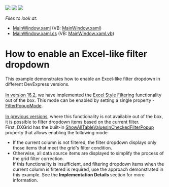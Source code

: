 <!-- default badges list -->
![](https://img.shields.io/endpoint?url=https://codecentral.devexpress.com/api/v1/VersionRange/128650251/22.2.2%2B)
[![](https://img.shields.io/badge/Open_in_DevExpress_Support_Center-FF7200?style=flat-square&logo=DevExpress&logoColor=white)](https://supportcenter.devexpress.com/ticket/details/T156289)
[![](https://img.shields.io/badge/📖_How_to_use_DevExpress_Examples-e9f6fc?style=flat-square)](https://docs.devexpress.com/GeneralInformation/403183)
<!-- default badges end -->
<!-- default file list -->
*Files to look at*:

* [MainWindow.xaml](./CS/MainWindow.xaml) (VB: [MainWindow.xaml](./VB/MainWindow.xaml))
* [MainWindow.xaml.cs](./CS/MainWindow.xaml.cs) (VB: [MainWindow.xaml.vb](./VB/MainWindow.xaml.vb))
<!-- default file list end -->
# How to enable an Excel-like filter dropdown


<p>This example demonstrates how to enable an Excel-like filter dropdown in different DevExpress versions.<br><br><u>In version 16.2</u>, we have implemented the <a href="https://documentation.devexpress.com/#WPF/CustomDocument6133">Excel Style Filtering</a> functionality out of the box. This mode can be enabled by setting a single property - <a href="https://documentation.devexpress.com/WPF/DevExpressXpfGridColumnBase_FilterPopupModetopic.aspx">FilterPopupMode</a>.<br><br><u>In previous versions</u>, where this functionality is not available out of the box, it is possible to filter dropdown items based on the current filter.<br>First, DXGrid has the built-in <a href="https://documentation.devexpress.com/WPF/DevExpressXpfGridColumnBase_ShowAllTableValuesInCheckedFilterPopuptopic.aspx">ShowAllTableValuesInCheckedFilterPopup</a> property that allows enabling the following mode

* If the current column is not filtered, the filter dropdown displays only those items that meet the grid's filter condition.
* Otherwise, all data source items are displayed to simplify the process of the grid filter correction.<br>If this functionality is insufficient, and filtering dropdown items when the current column is filtered is required, use the approach demonstrated in this example. See the <strong>Implementation Details </strong>section for more information.</p>

<br/>



